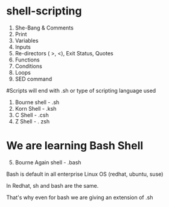 # shell-scripting

1. She-Bang & Comments
2. Print
3. Variables 
4. Inputs
5. Re-directors ( >, <), Exit Status, Quotes
6. Functions
7. Conditions
8. Loops
9. SED command

#Scripts will end with .sh or type of scripting language used
1. Bourne shell - .sh
2. Korn Shell - .ksh
3. C Shell - .csh
4. Z Shell - . zsh

# We are learning Bash Shell
5. Bourne Again shell - .bash

Bash is default in all enterprise Linux OS (redhat, ubuntu, suse)

In Redhat, sh and bash are the same.

That's why even for bash we are giving an extension of .sh